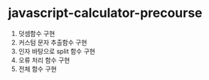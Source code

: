 # javascript-calculator-precourse

1) 덧셈함수 구현
2) 커스텀 문자 추출함수 구현
3) 인자 바탕으로 split 함수 구현
4) 오류 처리 함수 구현
5) 전체 함수 구현